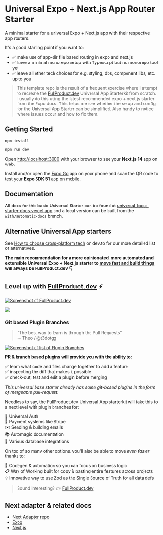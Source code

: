 # Universal Expo + Next.js App Router Starter

A minimal starter for a universal Expo + Next.js app with their respective app routers.

It's a good starting point if you want to:

- ✅ make use of app-dir file based routing in expo and next.js
- ✅ have a minimal monorepo setup with Typescript but no monorepo tool yet
- ✅ leave all other tech choices for e.g. styling, dbs, component libs, etc. up to you

> This template repo is the result of a frequent exercise where I attempt to recreate the [FullProduct.dev](https://fullproduct.dev) Universal App Starterkit from scratch. I usually do this using the latest recommended expo + next.js starter from the Expo docs. This helps me see whether the setup and config for the Universal App Starter can be simplified. Also handy to notice where issues occur and how to fix them.

## Getting Started

```bash
npm install
```

```bash
npm run dev
```

Open [http://localhost:3000](http://localhost:3000) with your browser to see your **Next.js 14** app on web.

Install and/or open the [Expo Go](https://expo.io/client) app on your phone and scan the QR code to test your **Expo SDK 51** app on mobile.

## Documentation

All docs for this basic Universal Starter can be found at [universal-base-starter-docs.vercel.app](https://fullproduct.dev/docs/) and a local version can be built from the `with/automatic-docs` branch.

## Alternative Universal App starters

See [How to choose cross-platform tech](https://dev.to/codinsonn/why-use-react-native-over-flutter-a-recap-57b0) on dev.to for our more detailed list of alternatives.

**The main recommendation for a more opinionated, more automated and extensible Universal Expo + Next.js starter to [move fast and build things](https://dev.to/codinsonn/how-to-compete-with-elons-twitter-a-dev-perspective-4j64) will always be FullProduct.dev 👇**

## Level up with [FullProduct.dev](https://fullproduct.dev) ⚡️

[![Screenshot of FullProduct.dev](https://github.com/user-attachments/assets/a2eecfd2-7889-4079-944b-1b5af6cf5ddf)](https://fullproduct.dev)

<p>
  <a aria-label="sponsor @codinsonn on Github" href="https://github.com/sponsors/codinsonn">
    <img src="https://img.shields.io/static/v1?label=Sponsor&style=for-the-badge&message=%E2%9D%A4&logo=GitHub&color=%23fe8e86" target="_blank" />
  </a>
</p>

### Git based Plugin Branches

> "The best way to learn is through the Pull Requests"  
> -- Theo / @t3dotgg

[![Screenshot of list of Plugin Branches](https://github.com/user-attachments/assets/f2d4d836-c2ad-4249-bc53-de2ab7d5aac1)](https://github.com/Aetherspace/universal-app-starter/pulls)

**PR & branch based plugins will provide you with the ability to:**  

✅ learn what code and files change together to add a feature  
✅ inspecting the diff that makes it possible  
✅ check-out, test and edit a plugin before merging   

*This universal base starter already has some git-based plugins in the form of mergeable pull-request.*

Needless to say, the FullProduct.dev Universal App starterkit will take this to a next level with plugin branches for:

🔐 Universal Auth  
💸 Payment systems like Stripe  
✉️ Sending & building emails  
📚 Automagic documentation  
🔌 Various database integrations  

On top of so many other options, you'll also be able to move *even faster* thanks to:

🚀 Codegen & automation so you can focus on business logic  
📋 Way of Working built for copy & pasting entire features across projects  
💡 Innovative way to use Zod as the Single Source of Truth for all data defs

> Sound interesting? 👉 [FullProduct.dev](https://fullproduct.dev)

## Next adapter & related docs

- [Next Adapter repo](https://github.com/expo/expo-cli/tree/main/packages/next-adapter)
- [Expo](https://expo.io/)
- [Next.js](https://nextjs.org/)
